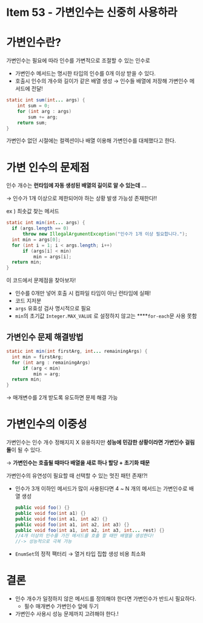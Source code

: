 # Item 53 - 가변인수는 신중히 사용하라

# 가변인수란?

가변인수는 필요에 따라 인수를 가변적으로 조절할 수 있는 인수로

- 가변인수 메서드는 명시한 타입의 인수를 0개 이상 받을 수 있다.
- 호출시 인수의 개수와 길이가 같은 배열 생성 → 인수들 배열에 저장해 가변인수 메서드에 전달!

```java
static int sum(int... args) {
	int sum = 0;
	for (int arg : args) 
		sum += arg;
	return sum;
}
```

가변인수 없던 시절에는 컬렉션이나 배열 이용해 가변인수를 대체했다고 한다.

# 가변 인수의 문제점

인수 개수는 **런타임에 자동 생성된 배열의 길이로 알 수 있는데 ...**

→ 인수가 1개 이상으로 제한되어야 하는 상황 발생 가능성 존재한다!!

ex ) 최솟값 찾는 메서드

```java
static int min(int... args) {
  if (args.length == 0)
      throw new IllegalArgumentException("인수가 1개 이상 필요합니다.");
  int min = args[0];
  for (int i = 1; i < args.length; i++)
      if (args[i] < min)
          min = args[i];
  return min;
}
```

이 코드에서 문제점을 찾아보자!

- 인수를 0개만 넣어 호출 시 컴파일 타임이 아닌 런타임에 실패!
- 코드 지저분
- `args` 유효성 검사 명시적으로 필요
- `min`의 초기값 `Integer.MAX_VALUE` 로 설정하지 않고는 ****`for-each`문 사용 못함

## 가변인수 문제 해결방법

```java
static int min(int firstArg, int... remainingArgs) {
  int min = firstArg;
  for (int arg : remainingArgs)
      if (arg < min)
          min = arg;
  return min;
}
```

→ 매개변수를 2개 받도록 유도하면 문제 해결 가능

# 가변인수의 이중성

가변인수는 인수 개수 정해지지 X 유용하지만 **성능에 민감한 상황이라면 가변인수 걸림돌**이 될 수 있다.

→ **가변인수는 호출될 때마다 배열을 새로 하나 할당 + 초기화 때문**

가변인수의 유연성이 필요할 때 선택할 수 있는 멋진 패턴 존재!?!

- 인수가 3개 이하인 메서드가 많이 사용된다면  4 ~ N 개의 메서드는 가변인수로 배열 생성

    ```java
    public void foo() {}
    public void foo(int a1) {}
    public void foo(int a1, int a2) {}
    public void foo(int a1, int a2, int a3) {}
    public void foo(int a1, int a2, int a3, int... rest) {}
    //4개 이상의 인수를 가진 메서드를 호출 할 때만 배열을 생성한다!
    //-> 성능적으로 극복 가능
    ```

- `EnumSet`의 정적 팩터리 → 열거 타입 집합 생성 비용 최소화

# 결론

- 인수 개수가 일정하지 않은 메서드를 정의해야 한다면 가변인수가 반드시 필요하다.
    - 필수 매개변수 가변인수 앞에 두기
- 가변인수 사용시 성능 문제까지 고려해야 한다.!